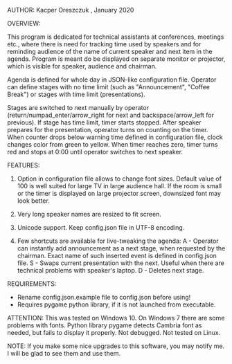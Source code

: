 AUTHOR: Kacper Oreszczuk <at gmail>, January 2020

OVERVIEW:

This program is dedicated for technical assistants at conferences, meetings etc., where there is need for tracking time used by speakers and for reminding audience of the name of current speaker and next item in the agenda. Program is meant do be displayed on separate monitor or projector, which is visible for speaker, audience and chairman. 

Agenda is defined for whole day in JSON-like configuration file. Operator can define stages with no time limit (such as "Announcement", "Coffee Break") or stages with time limit (presentations). 

Stages are switched to next manually by operator (return/numpad_enter/arrow_right for next and backspace/arrow_left for previous). If stage has time limit, timer starts stopped. After speaker prepares for the presentation, operator turns on counting on the timer. When counter drops below warning time defined in configuration file, clock changes color from green to yellow. When timer reaches zero, timer turns red and stops at 0:00 until operator switches to next speaker.

FEATURES:

1. Option in configuration file allows to change font sizes. Default value of 100 is well suited for large TV in large audience hall. If the room is small or the timer is displayed on large projector screen, downsized font may look better.

2. Very long speaker names are resized to fit screen.

3. Unicode support. Keep config.json file in UTF-8 encoding.

4. Few shortcuts are available for live-tweaking the agenda:
    A - Operator can instantly add announcement as a next stage, when requested by the chairman. Exact name of such inserted event is defined in config.json file.
	S - Swaps current presentation with the next. Useful when there are technical problems with speaker's laptop.
	D - Deletes next stage.
	
REQUIREMENTS: 
 - Rename config.json.example file to config.json before using!
 - Requires pygame python library, if it is not launched from executable.

ATTENTION: This was tested on Windows 10. On Windows 7 there are some problems with fonts. Python library pygame detects Cambria font as needed, but fails to display it properly. Not debugged. Not tested on Linux.

NOTE: If you make some nice upgrades to this software, you may notify me. I will be glad to see them and use them.
